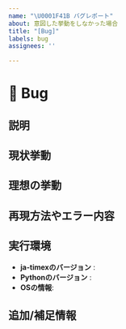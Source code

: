 ```yaml
---
name: "\U0001F41B バグレポート"
about: 意図した挙動をしなかった場合
title: "[Bug]"
labels: bug
assignees: ''

---
```


# 🐛 Bug
## 説明
<!-- バグと思われる挙動を端的に説明してください-->

## 現状挙動
<!-- 現在の挙動を詳細に説明してください -->

## 理想の挙動
<!-- あるべき挙動を詳細に説明してください -->

## 再現方法やエラー内容
<!-- 他の人がこのバグを再現するために必要な再現方法や、発生時のエラーを記載してください -->

## 実行環境
- **ja-timexのバージョン** :
- **Pythonのバージョン** :
- **OSの情報**: 

## 追加/補足情報
<!-- 補足説明があれば記載してください -->